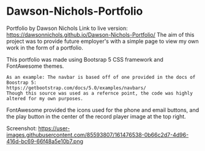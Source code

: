 # Dawson-Nichols-Portfolio
Portfolio by Dawson Nichols
Link to live version: https://dawsonnichols.github.io/Dawson-Nichols-Portfolio/
The aim of this project was to provide future employer's with a simple page to view my own work in the form of a portfolio. 

This portfolio was made using Bootsrap 5 CSS framework and FontAwesome themes. 
    
    As an example: The navbar is based off of one provided in the docs of Boostrap 5:
    https://getbootstrap.com/docs/5.0/examples/navbars/
    Though this source was used as a refernce point, the code was highly altered for my own purposes. 

FontAwesome provided the icons used for the phone and email buttons, and the play button in the center of the record player image at the top right. 

Screenshot: 
https://user-images.githubusercontent.com/85593807/161476538-0b66c2d7-4d96-416d-bc69-66f48a5e10b7.png


